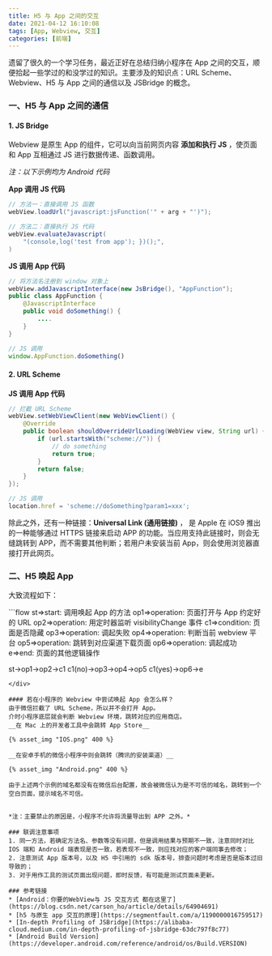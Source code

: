 ```yaml
---
title: H5 与 App 之间的交互
date: 2021-04-12 16:10:08
tags: [App, Webview, 交互]
categories: [前端]
---
```

遗留了很久的一个学习任务，最近正好在总结归纳小程序在 App 之间的交互，顺便拾起一些学过的和没学过的知识。主要涉及的知识点：URL Scheme、Webview、H5 与 App 之间的通信以及 JSBridge 的概念。
<!-- more -->

### 一、H5 与 App 之间的通信
#### 1. JS Bridge
Webview 是原生 App 的组件，它可以向当前网页内容 __添加和执行 JS__ ，使页面和 App 互相通过 JS 进行数据传递、函数调用。 

*注：以下示例均为 Android 代码*

__App 调用 JS 代码__

```java
// 方法一：直接调用 JS 函数
webView.loadUrl("javascript:jsFunction('" + arg + "')");

// 方法二：直接执行 JS 代码
webView.evaluateJavascript(
    "(console,log('test from app'); })();",
)
```
__JS 调用 App 代码__

```java
// 将方法名注册到 window 对象上
webView.addJavascriptInterface(new JsBridge(), "AppFunction");
public class AppFunction {
    @JavascriptInterface
    public void doSomething() {
        ....
    }
}
```

```js
// JS 调用
window.AppFunction.doSomething()
```

#### 2. URL Scheme
__JS 调用 App 代码__
```java
// 拦截 URL Scheme
webView.setWebViewClient(new WebViewClient() {
    @Override
    public boolean shouldOverrideUrlLoading(WebView view, String url) {
        if (url.startsWith("scheme://")) {
            // do something
            return true;
        }
        return false;
    }
});
```

```js
// JS 调用
location.href = 'scheme://doSomething?param1=xxx';
```

除此之外，还有一种链接：__Universal Link (通用链接)__ ， 是 Apple 在 iOS9 推出的一种能够通过 HTTPS 链接来启动 APP 的功能。当应用支持此链接时，则会无缝跳转到 APP，而不需要其他判断；若用户未安装当前 App，则会使用浏览器直接打开此网页。

### 二、H5 唤起 App
大致流程如下：

<div class="custom-flow-chart">
<style>
  .custom-flow-chart svg {
    display: block;
    margin: 0 auto;
  }
</style> 
```flow
st=>start: 调用唤起 App 的方法
op1=>operation: 页面打开与 App 约定好的 URL
op2=>operation: 用定时器监听 visibilityChange 事件
c1=>condition: 页面是否隐藏
op3=>operation: 调起失败
op4=>operation: 判断当前 webview 平台
op5=>operation: 跳转到对应渠道下载页面
op6=>operation: 调起成功
e=>end: 页面的其他逻辑操作

st->op1->op2->c1
c1(no)->op3->op4->op5
c1(yes)->op6->e
```
</div>

#### 若在小程序的 Webview 中尝试唤起 App 会怎么样？
由于微信拦截了 URL Scheme，所以并不会打开 App。
介时小程序底层就会判断 Webview 环境，跳转对应的应用商店。
__在 Mac 上的开发者工具中会跳转 App Store__

{% asset_img "IOS.png" 400 %}

__在安卓手机的微信小程序中则会跳转（腾讯的安装渠道）__

{% asset_img "Android.png" 400 %}

由于上述两个示例的域名都没有在微信后台配置，故会被微信认为是不可信的域名，跳转到一个空白页面，提示域名不可信。


*注：主要禁止的原因是，小程序不允许将流量导出到 APP 之外。*

### 联调注意事项
1. 同一方法，若确定方法名、参数等没有问题，但是调用结果与预期不一致，注意同时对比 IOS 端和 Android 端表现是否一致，若表现不一致，则应找对应的客户端同事去修改；
2. 注意测试 App 版本号，以及 H5 中引用的 sdk 版本号，排查问题时考虑是否是版本过旧导致的；
3. 对于用作工具的测试页面出现问题，即时反馈，有可能是测试页面未更新。

### 参考链接
* [Android：你要的WebView与 JS 交互方式 都在这里了](https://blog.csdn.net/carson_ho/article/details/64904691)
* [h5 与原生 app 交互的原理](https://segmentfault.com/a/1190000016759517)
* [In-depth Profiling of JSBridge](https://alibaba-cloud.medium.com/in-depth-profiling-of-jsbridge-63dc797f8c77)
* [Android Build Version](https://developer.android.com/reference/android/os/Build.VERSION)
